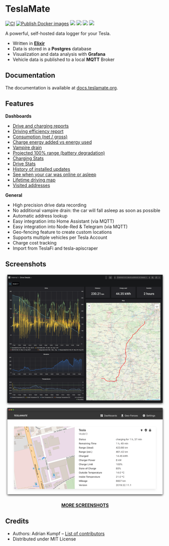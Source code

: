 # TeslaMate

[![CI](https://github.com/adriankumpf/teslamate/actions/workflows/elixir.yml/badge.svg)](https://github.com/adriankumpf/teslamate/actions/workflows/elixir.yml)
[![Publish Docker images](https://github.com/adriankumpf/teslamate/actions/workflows/buildx.yml/badge.svg)](https://github.com/adriankumpf/teslamate/actions/workflows/buildx.yml)
[![](https://coveralls.io/repos/github/adriankumpf/teslamate/badge.svg?branch=master)](https://coveralls.io/github/adriankumpf/teslamate?branch=master)
[![](https://img.shields.io/docker/v/teslamate/teslamate/latest)](https://hub.docker.com/r/teslamate/teslamate)
[![](https://img.shields.io/docker/image-size/teslamate/teslamate/latest)](https://hub.docker.com/r/teslamate/teslamate)
[![](https://img.shields.io/docker/pulls/teslamate/teslamate?color=%23099cec)](https://hub.docker.com/r/teslamate/teslamate)

A powerful, self-hosted data logger for your Tesla.

- Written in **[Elixir](https://elixir-lang.org/)**
- Data is stored in a **Postgres** database
- Visualization and data analysis with **Grafana**
- Vehicle data is published to a local **MQTT** Broker

## Documentation

The documentation is available at [docs.teslamate.org](https://docs.teslamate.org/).

## Features

**Dashboards**

- [Drive and charging reports](https://docs.teslamate.org/docs/screenshots#charging-details)
- [Driving efficiency report](https://docs.teslamate.org/docs/screenshots#efficiency)
- [Consumption (net / gross)](https://docs.teslamate.org/docs/screenshots#efficiency)
- [Charge energy added vs energy used](https://docs.teslamate.org/docs/screenshots#charges)
- [Vampire drain](https://docs.teslamate.org/docs/screenshots#vampire-drain)
- [Projected 100% range (battery degradation)](https://docs.teslamate.org/docs/screenshots#projected-range)
- [Charging Stats](https://docs.teslamate.org/docs/screenshots#charging-stats)
- [Drive Stats](https://docs.teslamate.org/docs/screenshots#drive-stats)
- [History of installed updates](https://docs.teslamate.org/docs/screenshots#updates)
- [See when your car was online or asleep](https://docs.teslamate.org/docs/screenshots#states)
- [Lifetime driving map](https://docs.teslamate.org/docs/screenshots/#lifetime-driving-map)
- [Visited addresses](https://docs.teslamate.org/docs/screenshots/#visited-addresses)

**General**

- High precision drive data recording
- No additional vampire drain: the car will fall asleep as soon as possible
- Automatic address lookup
- Easy integration into Home Assistant (via MQTT)
- Easy integration into Node-Red & Telegram (via MQTT)
- Geo-fencing feature to create custom locations
- Supports multiple vehicles per Tesla Account
- Charge cost tracking
- Import from TeslaFi and tesla-apiscraper

## Screenshots

![Drive Details](/website/static/screenshots/drive.png)
![Web Interface](/website/static/screenshots/web_interface.png)

<p align="center">
  <strong><a href="https://docs.teslamate.org/docs/screenshots">MORE SCREENSHOTS</a></strong>
</p>

## Credits

- Authors: Adrian Kumpf – [List of contributors](https://github.com/adriankumpf/teslamate/graphs/contributors)
- Distributed under MIT License
